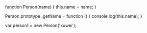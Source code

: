 function Person(name) {
    this.name = name;
}

Person.prototype .getName = function () {
    console.log(this.name);
}

var person1 = new Person('xuwei');